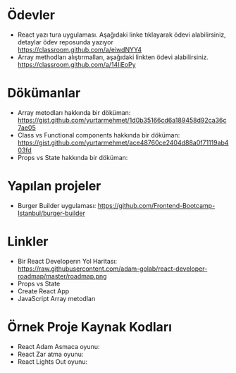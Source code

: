 Ödevler
=======

*   React yazı tura uygulaması. Aşağıdaki linke tıklayarak ödevi alabilirsiniz, detaylar ödev reposunda yazıyor https://classroom.github.com/a/eiwdNYY4
*   Array methodları alıştırmalları, aşağıdaki linkten ödevi alabilirsiniz.
https://classroom.github.com/a/14IiEoPy

Dökümanlar
=======
*   Array metodları hakkında bir döküman: https://gist.github.com/yurtarmehmet/1d0b35166cd6a189458d92ca36c7ae05
*   Class vs Functional components hakkında bir döküman: https://gist.github.com/yurtarmehmet/ace48760ce2404d88a0f71119ab403fd
*   Props vs State hakkında bir döküman:

Yapılan projeler
=======

*   Burger Builder uygulaması: https://github.com/Frontend-Bootcamp-Istanbul/burger-builder

Linkler
=======

*   Bir React Developerın Yol Haritası: https://raw.githubusercontent.com/adam-golab/react-developer-roadmap/master/roadmap.png
*   Props vs State
*   Create React App
*   JavaScript Array metodları


Örnek Proje Kaynak Kodları
=======

*  React Adam Asmaca oyunu:
*  React Zar atma oyunu:
*  React Lights Out oyunu:
